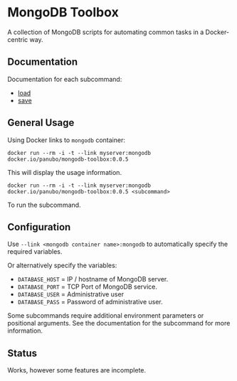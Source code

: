 # MongoDB Toolbox

A collection of MongoDB scripts for automating common tasks in a Docker-centric way.

## Documentation

Documentation for each subcommand:

- [load](commands/load.md)
- [save](commands/save.md)

## General Usage

Using Docker links to `mongodb` container:

```console
docker run --rm -i -t --link myserver:mongodb docker.io/panubo/mongodb-toolbox:0.0.5
```

This will display the usage information.

```console
docker run --rm -i -t --link myserver:mongodb docker.io/panubo/mongodb-toolbox:0.0.5 <subcommand>
```

To run the subcommand.

## Configuration

Use `--link <mongodb container name>:mongodb` to automatically specify the required variables.

Or alternatively specify the variables:

- `DATABASE_HOST` = IP / hostname of MongoDB server.
- `DATABASE_PORT` = TCP Port of MongoDB service.
- `DATABASE_USER` = Administrative user
- `DATABASE_PASS` = Password of administrative user.

Some subcommands require additional environment parameters or positional arguments. See the
documentation for the subcommand for more information.

## Status

Works, however some features are incomplete.
